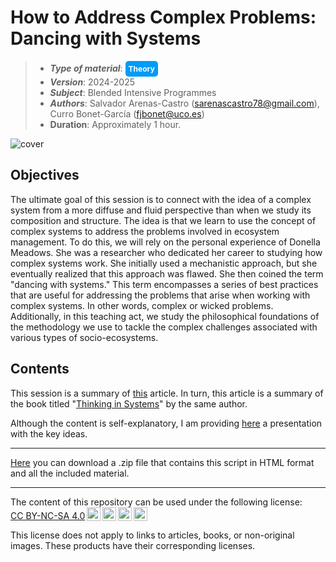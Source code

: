 # How to Address Complex Problems: Dancing with Systems

> + **_Type of material_**: <span style="display: inline-block; font-size: 12px; color: white; background-color: #029BF9; border-radius: 5px; padding: 5px; font-weight: bold;"> Theory</span>
> + **_Version_**: 2024-2025
> +  **_Subject_**: Blended Intensive Programmes
> + **_Authors_**: Salvador Arenas-Castro (sarenascastro78@gmail.com), Curro Bonet-García (fjbonet@uco.es)
> + **Duration**: Approximately 1 hour.

![cover](https://raw.githubusercontent.com/aprendiendo-cosas/Th_dancing_with_systems_BIP/refs/tags/2024_2025/images/portada.png)

## Objectives 

The ultimate goal of this session is to connect with the idea of a complex system from a more diffuse and fluid perspective than when we study its composition and structure. The idea is that we learn to use the concept of complex systems to address the problems involved in ecosystem management. To do this, we will rely on the personal experience of Donella Meadows. She was a researcher who dedicated her career to studying how complex systems work. She initially used a mechanistic approach, but she eventually realized that this approach was flawed. She then coined the term "dancing with systems." This term encompasses a series of best practices that are useful for addressing the problems that arise when working with complex systems. In other words, complex or wicked problems. Additionally, in this teaching act, we study the philosophical foundations of the methodology we use to tackle the complex challenges associated with various types of socio-ecosystems.

## Contents
This session is a summary of [this](https://donellameadows.org/archives/dancing-with-systems/) article. In turn, this article is a summary of the book titled "[Thinking in Systems](https://github.com/aprendiendo-cosas/Th_dancing_with_systems_BIP/raw/refs/tags/2024_2025/biblio/Meadows-2008.-Thinking-in-Systems.pdf)" by the same author. 

Although the content is self-explanatory, I am providing [here](https://github.com/aprendiendo-cosas/Th_dancing_with_systems_BIP/raw/refs/tags/2024_2025/presentation/dancing_with_systems.pptx) a presentation with the key ideas. 

****

[Here](https://github.com/aprendiendo-cosas/Th_dancing_with_systems_BIP/archive/refs/tags/2024_2025.zip) you can download a .zip file that contains this script in HTML format and all the included material.

****
<p xmlns:cc="http://creativecommons.org/ns#" >The content of this repository can be used under the following license:  <a  href="https://creativecommons.org/licenses/by-nc-sa/4.0/?ref=chooser-v1"  target="_blank" rel="license noopener noreferrer"  style="display:inline-block;">CC BY-NC-SA 4.0<img  style="height:22px!important;margin-left:3px;vertical-align:text-bottom;"   src="https://mirrors.creativecommons.org/presskit/icons/cc.svg?ref=chooser-v1"  alt=""><img  style="height:22px!important;margin-left:3px;vertical-align:text-bottom;"   src="https://mirrors.creativecommons.org/presskit/icons/by.svg?ref=chooser-v1"  alt=""><img  style="height:22px!important;margin-left:3px;vertical-align:text-bottom;"   src="https://mirrors.creativecommons.org/presskit/icons/nc.svg?ref=chooser-v1"  alt=""><img  style="height:22px!important;margin-left:3px;vertical-align:text-bottom;"   src="https://mirrors.creativecommons.org/presskit/icons/sa.svg?ref=chooser-v1"  alt=""></a></p> 

<p>This license does not apply to links to articles, books, or non-original images. These products have their corresponding licenses.</p>
